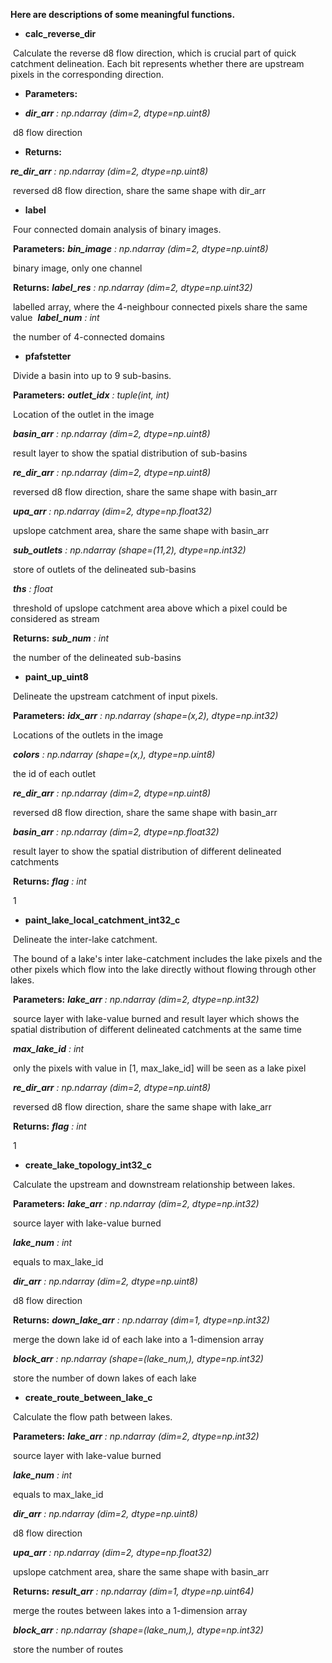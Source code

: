 **Here are descriptions of some meaningful functions.**

- **calc_reverse_dir**

​		Calculate the reverse d8 flow direction, which is crucial part of quick catchment delineation. Each bit represents whether there are upstream pixels in the corresponding direction.

-   **Parameters:**

- ***dir_arr**  :  np.ndarray (dim=2, dtype=np.uint8)*

​										d8 flow direction

-   **Returns:** 

***re_dir_arr**  :  np.ndarray (dim=2, dtype=np.uint8)*

​										reversed d8 flow direction, share the same shape with dir_arr

- **label**

​        Four connected domain analysis of binary images.

​		**Parameters:**    ***bin_image***  *:  np.ndarray (dim=2, dtype=np.uint8)*

​										binary image, only one channel

​		**Returns:**           ***label_res**  :  np.ndarray (dim=2, dtype=np.uint32)*

​										labelled array, where the 4-neighbour connected pixels share the same value 
​		                           ***label_num**  :  int*

​										the number of 4-connected domains 

- **pfafstetter**

​        Divide a basin into up to 9 sub-basins.

​		**Parameters:**    ***outlet_idx***  *:  tuple(int, int)*

​										Location of the outlet in the image

​		                           ***basin_arr**  :  np.ndarray (dim=2, dtype=np.uint8)*

​										result layer to show the spatial distribution of sub-basins

​		                           ***re_dir_arr**  :  np.ndarray (dim=2, dtype=np.uint8)*

​										reversed d8 flow direction, share the same shape with basin_arr

​		                           ***upa_arr**  :  np.ndarray (dim=2, dtype=np.float32)*

​										upslope catchment area, share the same shape with basin_arr

​		                           ***sub_outlets**  :  np.ndarray (shape=(11,2), dtype=np.int32)*

​										store of outlets of the delineated sub-basins

​		                           ***ths**  :  float*

​										threshold of upslope catchment area above which a pixel could be considered as stream

​		**Returns:**           ***sub_num**  :  int*

​										the number of the delineated sub-basins

- **paint_up_uint8**

​        Delineate the upstream catchment of input pixels.

​		**Parameters:**    ***idx_arr***  *:  np.ndarray (shape=(x,2), dtype=np.int32)*

​										Locations of the outlets in the image

​		                           ***colors**  :  np.ndarray (shape=(x,), dtype=np.uint8)*

​										the id of each outlet

​		                           ***re_dir_arr**  :  np.ndarray (dim=2, dtype=np.uint8)*

​										reversed d8 flow direction, share the same shape with basin_arr

​		                           ***basin_arr**  :  np.ndarray (dim=2, dtype=np.float32)*

​										result layer to show the spatial distribution of different delineated catchments

​		**Returns:**           ***flag**  :  int*

​										1

- **paint_lake_local_catchment_int32_c**

​		Delineate the inter-lake catchment.

​		The bound of a lake's inter lake-catchment includes the lake pixels and the other pixels which flow into the lake directly without flowing through other lakes. 

​		**Parameters:**    ***lake_arr***  *:  np.ndarray (dim=2, dtype=np.int32)*

​										source layer with lake-value burned and result layer which shows the spatial distribution of different delineated catchments at the same time

​		                           ***max_lake_id**  :  int*

​										only the pixels with value in [1, max_lake_id] will be seen as a lake pixel

​		                           ***re_dir_arr**  :  np.ndarray (dim=2, dtype=np.uint8)*

​										reversed d8 flow direction, share the same shape with lake_arr

​		**Returns:**           ***flag**  :  int*

​										1

- **create_lake_topology_int32_c**

​		Calculate the upstream and downstream relationship between lakes.

​		**Parameters:**    ***lake_arr***  *:  np.ndarray (dim=2, dtype=np.int32)*

​										source layer with lake-value burned

​		                           ***lake_num**  :  int*

​										equals to max_lake_id

​		                           ***dir_arr**  :  np.ndarray (dim=2, dtype=np.uint8)*

​										d8 flow direction

​		**Returns:**           ***down_lake_arr**  :  np.ndarray (dim=1, dtype=np.int32)*

​										merge the down lake id of each lake into a 1-dimension array

​		                           ***block_arr**  :  np.ndarray (shape=(lake_num,), dtype=np.int32)*

​										store the number of down lakes of each lake 

- **create_route_between_lake_c**

​		Calculate the flow path between lakes.

​		**Parameters:**    ***lake_arr***  *:  np.ndarray (dim=2, dtype=np.int32)*

​										source layer with lake-value burned

​		                           ***lake_num**  :  int*

​										equals to max_lake_id

​		                           ***dir_arr**  :  np.ndarray (dim=2, dtype=np.uint8)*

​										d8 flow direction

​		                           ***upa_arr**  :  np.ndarray (dim=2, dtype=np.float32)*

​										upslope catchment area, share the same shape with basin_arr

​		**Returns:**           ***result_arr**  :  np.ndarray (dim=1, dtype=np.uint64)*

​										merge the routes between lakes into a 1-dimension array

​		                           ***block_arr**  :  np.ndarray (shape=(lake_num,), dtype=np.int32)*

​										store the number of routes 